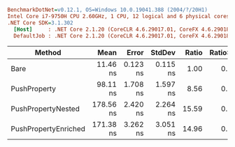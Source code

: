 ``` ini

BenchmarkDotNet=v0.12.1, OS=Windows 10.0.19041.388 (2004/?/20H1)
Intel Core i7-9750H CPU 2.60GHz, 1 CPU, 12 logical and 6 physical cores
.NET Core SDK=3.1.302
  [Host]     : .NET Core 2.1.20 (CoreCLR 4.6.29017.01, CoreFX 4.6.29018.12), X64 RyuJIT
  DefaultJob : .NET Core 2.1.20 (CoreCLR 4.6.29017.01, CoreFX 4.6.29018.12), X64 RyuJIT


```
|               Method |      Mean |    Error |   StdDev | Ratio | RatioSD |
|--------------------- |----------:|---------:|---------:|------:|--------:|
|                 Bare |  11.46 ns | 0.123 ns | 0.115 ns |  1.00 |    0.00 |
|         PushProperty |  98.11 ns | 1.708 ns | 1.597 ns |  8.56 |    0.18 |
|   PushPropertyNested | 178.56 ns | 2.420 ns | 2.264 ns | 15.59 |    0.29 |
| PushPropertyEnriched | 171.38 ns | 3.262 ns | 3.051 ns | 14.96 |    0.37 |

